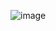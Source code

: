 ![image](https://github.com/xaviousfelix/FrontServiceWeb/assets/118479639/adb845d9-bbaf-4a90-bcf0-28c8d21629b4)
